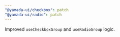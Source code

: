 ```yaml
---
"@yamada-ui/checkbox": patch
"@yamada-ui/radio": patch
---
```


Improved `useCheckboxGroup` and `useRadioGroup` logic.
